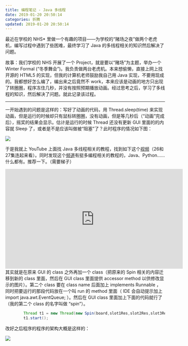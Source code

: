 ```yaml
---
title: 编程笔记 - Java 多线程
date: 2019-01-20 20:50:14
categories: 折腾
updated: 2019-01-20 20:50:14
---
```


最近在学校的 NHS* 里做一个有趣的项目——为学校的“赌场之夜”做两个老虎机，编写过程中遇到了些困难，最终学习了 Java 的多线程相关的知识然后解决了问题。

<!--more-->

故事：我们学校的 NHS 开展了一个 Project，就是要以“赌场”为主题，举办一个 Winter Formal (“冬季舞会”)。我负责做两台老虎机。本来想偷懒，直接上网上找开源的 HTML5 的实现，但我的计算机老师鼓励我自己用 Java 实现，不要用现成的。我都想好怎么编了，编出来之后竟然不 work，本来应该是动画的地方只出现了转圈圈，程序冻住几秒，并没有按照预期播放动画。经过思考之后，学习了多线程的知识，然后解决了问题。就此记录该过程。

------

一开始遇到的问题是这样的：写好了动画的代码，用 Thread.sleep(time) 来实现动画，但是运行的时候却只有鼠标转圈圈，没有动画，但是等几秒后（“动画”完成后），摇奖的结果会显示。估计是运行的时候 Thread 还没有更新 GUI 里面的的内容就 Sleep 了，或者是不是应该叫做被“阻塞”了？此时程序的情况如下图：

![](https://raw.githubusercontent.com/mgrddsj/PicLib/master/One%20Thread.gif)

于是我就上 YouTube 上面找 Java 多线程相关的教程，找到如下这个[视频](https://youtu.be/VYN-CBtPNiM)（26和27集连起来看）。同时发现这个[频道](https://www.youtube.com/user/thenewboston)有挺多编程相关的教程的，Java、Python……什么都有。推荐一下。（需要梯子）

<iframe width="560" height="315" src="https://www.youtube.com/embed/VYN-CBtPNiM" frameborder="0" allow="accelerometer; autoplay; encrypted-media; gyroscope; picture-in-picture" allowfullscreen></iframe>
其实就是在原来 GUI 的 class 之外再加一个 class（把原来的 Spin 相关的内容迁移到新的 class 里面，然后在 GUI class 里面提供 accessor method 以供修改显示的图片）。第二个 class 要在 class name 后面加上 implements Runnable ，同时把要运行的那段代码放在一个叫 run 的 method 里面（ IDE 会自动提示加上 import java.awt.EventQueue; ）。然后在 GUI class 里面加上下面的代码就行了（我的第二个 class 的名字叫做 “spin”）。

```java
		Thread t1 = new Thread(new Spin(board,slot1Res,slot2Res,slot3Res));
		t1.start();
```

改好之后程序的程序的架构大概是这样的：

![](https://raw.githubusercontent.com/mgrddsj/PicLib/master/Two%20Threads.gif)



[^NHS]: National Honors Society

 
